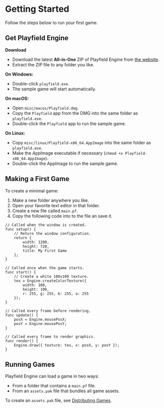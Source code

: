 Getting Started
===============

Follow the steps below to run your first game.

## Get Playfield Engine

**Download**

* Download the latest **All-in-One** ZIP of Playfield Engine from [the website](https://noctvm.io/playfield/).
* Extract the ZIP file to any folder you like.

**On Windows:**

* Double-click `playfield.exe`.
* The sample game will start automatically.

**On macOS:**

* Open `misc/macos/Playfield.dmg`.
* Copy the `Playfield` app from the DMG into the same folder as `playfield.exe`.
* Double-click the `Playfield` app to run the sample game.

**On Linux:**

* Copy `misc/linux/Playfield-x86_64.AppImage` into the same folder as `playfield.exe`.
* Make the AppImage executable if necessary (`chmod +x Playfield-x86_64.AppImage`).
* Double-click the AppImage to run the sample game.

## Making a First Game

To create a minimal game:

1. Make a new folder anywhere you like.
2. Open your favorite text editor in that folder.
3. Create a new file called `main.pf`.
4. Copy the following code into to the file an save it.

```
// Called when the window is created.
func setup() {
    // Return the window configuration.
    return {
        width: 1280,
        height: 720,
        title: My First Game
    };
}

// Called once when the game starts.
func start() {
    // Create a white 100x100 texture.
    tex = Engine.createColorTexture({
        width: 100,
        height: 100,
        r: 255, g: 255, b: 255, a: 255
    });
}

// Called every frame before rendering.
func update() {
    posX = Engine.mousePosX;
    posY = Engine.mousePosY;
}

// Called every frame to render graphics.
func render() {
    Engine.draw({ texture: tex, x: posX, y: posY });
}
```

## Running Games

Playfield Engine can load a game in two ways:

* From a folder that contains a `main.pf` file.
* From an `assets.pak` file that bundles all game assets.

To create an `assets.pak` file, see [Distributing Games](distribute.md).
